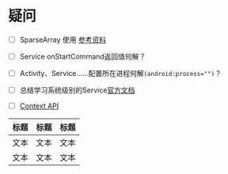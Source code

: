# 疑问

- [ ] SparseArray 使用 [参考资料](https://blog.csdn.net/u010687392/article/details/47809295?spm=1001.2101.3001.6661.1&utm_medium=distribute.pc_relevant_t0.none-task-blog-2%7Edefault%7ECTRLIST%7Edefault-1-47809295-blog-99889024.pc_relevant_aa&depth_1-utm_source=distribute.pc_relevant_t0.none-task-blog-2%7Edefault%7ECTRLIST%7Edefault-1-47809295-blog-99889024.pc_relevant_aa&utm_relevant_index=1)
- [ ] Service onStartCommand返回值何解？
- [ ] Activity、Service……配置所在进程何解`(android:process="")`？
- [ ] 总结学习系统级别的Service[官方文档](https://developer.android.google.cn/reference/android/content/Context?hl=en#getSystemService(java.lang.String))
- [ ] [Context API](https://developer.android.google.cn/reference/android/content/Context)




| 标题 | 标题 | 标题 |
| ---- | ---- | ---- |
| 文本 | 文本 | 文本 |
| 文本 | 文本 | 文本 |